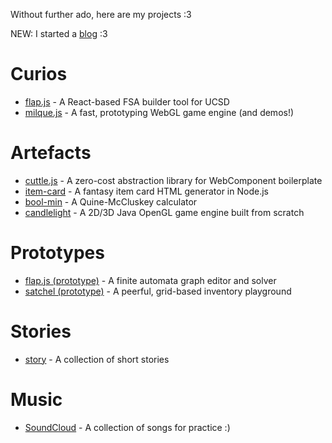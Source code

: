 Without further ado, here are my projects :3

NEW: I started a [blog](https://depthsofablackhole.wordpress.com/) :3

# Curios

- [flap.js](https://flapjs.github.io/FLAPJS-WebApp/) - A React-based FSA builder tool for UCSD
- [milque.js](https://milquejs.github.io/milque/) - A fast, prototyping WebGL game engine (and demos!)

# Artefacts

- [cuttle.js](https://github.com/andykuo1/cuttle) - A zero-cost abstraction library for WebComponent boilerplate
- [item-card](https://github.com/andykuo1/item-card) - A fantasy item card HTML generator in Node.js
- [bool-min](https://andykuo1.github.io/bool-min) - A Quine-McCluskey calculator
- [candlelight](https://github.com/andykuo1/candlelight) - A 2D/3D Java OpenGL game engine built from scratch

# Prototypes

- [flap.js (prototype)](https://andykuo1.github.io/flapjs-prototype) - A finite automata graph editor and solver
- [satchel (prototype)](https://andykuo1.github.io/satchel-prototype/) - A peerful, grid-based inventory playground

# Stories

- [story](https://andykuo1.github.io/story) - A collection of short stories

# Music

- [SoundCloud](https://soundcloud.com/user-476936779/sets/practice) - A collection of songs for practice :)

